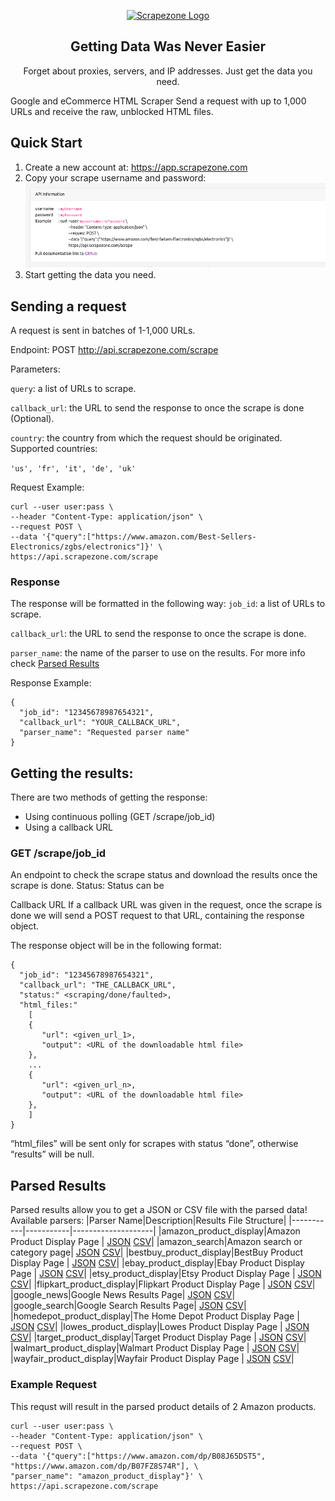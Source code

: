 <p align="center">
    <a href="https://scrapezone.com/"><img src="https://app.scrapezone.com/img/logo.svg" alt="Scrapezone Logo" width="300" height="60"></a>
  </a>
</p>

<h2 align="center">
  Getting Data Was Never Easier
</h2>

<p align="center">
Forget about proxies, servers, and IP addresses. Just get the data you need.
</p>

Google and eCommerce HTML Scraper
Send a request with up to 1,000 URLs and receive the raw, unblocked HTML files.

## Quick Start

1. Create a new account at: https://app.scrapezone.com
2. Copy your scrape username and password:
   ![Username and Password](/images/user_pass.png)
3. Start getting the data you need.

## Sending a request

A request is sent in batches of 1-1,000 URLs.

Endpoint: POST http://api.scrapezone.com/scrape

Parameters:

`query`: a list of URLs to scrape.

`callback_url`: the URL to send the response to once the scrape is done (Optional).

`country`: the country from which the request should be originated. Supported countries:

`'us', 'fr', 'it', 'de', 'uk'`

Request Example:

```
curl --user user:pass \
--header "Content-Type: application/json" \
--request POST \
--data '{"query":["https://www.amazon.com/Best-Sellers-Electronics/zgbs/electronics"]}' \
https://api.scrapezone.com/scrape
```

### Response

The response will be formatted in the following way:
`job_id`: a list of URLs to scrape.

`callback_url`: the URL to send the response to once the scrape is done.

`parser_name`: the name of the parser to use on the results. For more info check [Parsed Results](https://github.com/Scrapezone/examples/blob/master/README.md#parsed-results)

Response Example:

```
{
  "job_id": "12345678987654321",
  "callback_url": "YOUR_CALLBACK_URL",
  "parser_name": "Requested parser name"
}
```

## Getting the results:

There are two methods of getting the response:

- Using continuous polling (GET /scrape/job_id)
- Using a callback URL

### GET /scrape/job_id

An endpoint to check the scrape status and download the results once the scrape is done.
Status:
Status can be

Callback URL
If a callback URL was given in the request, once the scrape is done we will send a POST request to that URL, containing the response object.

The response object will be in the following format:

```
{
  "job_id": "12345678987654321",
  "callback_url": "THE_CALLBACK_URL",
  "status:" <scraping/done/faulted>,
  "html_files:"
    [
    {
       "url": <given_url_1>,
       "output": <URL of the downloadable html file>
    },
    ...
    {
       "url": <given_url_n>,
       "output": <URL of the downloadable html file>
    },
    ]
}
```

“html_files” will be sent only for scrapes with status “done”, otherwise “results” will be null.

## Parsed Results

Parsed results allow you to get a JSON or CSV file with the parsed data!
Available parsers:
|Parser Name|Description|Results File Structure|
|-----------|-----------|--------------------|
|amazon_product_display|Amazon Product Display Page | [JSON](/data/amazon_product_display/result.json) [CSV](data/amazon_product_display/result.csv)|
|amazon_search|Amazon search or category page| [JSON](/data/amazon_search/result.json) [CSV](/data/amazon_search/result.csv)|
|bestbuy_product_display|BestBuy Product Display Page | [JSON](/data/bestbuy_product_display/result.json) [CSV](/data/bestbuy_product_display/result.csv)|
|ebay_product_display|Ebay Product Display Page | [JSON](/data/ebay_product_display/result.json) [CSV](/data/ebay_product_display/result.csv)|
|etsy_product_display|Etsy Product Display Page | [JSON](/data/etsy_product_display/result.json) [CSV](/data/etsy_product_display/result.csv)|
|flipkart_product_display|Flipkart Product Display Page | [JSON](/data/flipkart_product_display/result.json) [CSV](/data/flipkart_product_display/result.csv)|
|google_news|Google News Results Page| [JSON](/data/google_news/result.json) [CSV](/data/google_news/result.csv)|
|google_search|Google Search Results Page| [JSON](/data/google_search/result.json) [CSV](/data/google_search/result.csv)|
|homedepot_product_display|The Home Depot Product Display Page | [JSON](/data/homedepot_product_display/result.json) [CSV](/data/homedepot_product_display/result.csv)|
|lowes_product_display|Lowes Product Display Page | [JSON](/data/lowes_product_display/result.json) [CSV](/data/lowes_product_display/result.csv)|
|target_product_display|Target Product Display Page | [JSON](/data/target_product_display/result.json) [CSV](/data/target_product_display/result.csv)|
|walmart_product_display|Walmart Product Display Page | [JSON](/data/walmart_product_display/result.json) [CSV](/data/walmart_product_display/result.csv)|
|wayfair_product_display|Wayfair Product Display Page | [JSON](/data/wayfair_product_display/result.json) [CSV](/data/wayfair_product_display/result.csv)|

### Example Request

This requst will result in the parsed product details of 2 Amazon products.

```
curl --user user:pass \
--header "Content-Type: application/json" \
--request POST \
--data '{"query":["https://www.amazon.com/dp/B08J65DST5", "https://www.amazon.com/dp/B07FZ8S74R"], \
"parser_name": "amazon_product_display"}' \
https://api.scrapezone.com/scrape
```
